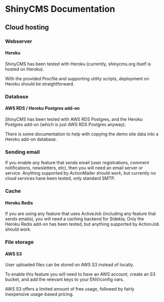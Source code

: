 # ShinyCMS Documentation

## Cloud hosting

### Webserver

#### Heroku

ShinyCMS has been tested with Heroku (currently, shinycms.org itself is hosted on Heroku).

With the provided Procfile and supporting utility scripts, deployment on Heroku should be straightforward.

### Database

#### AWS RDS / Heroku Postgres add-on

ShinyCMS has been tested with AWS RDS Postgres, and the Heroku Postgres add-on (which is just AWS RDS Postgres anyway).

There is some documentation to help with copying the demo site data into a Heroku add-on database.

### Sending email

If you enable any feature that sends email (user registrations, comment notifications, newsletters, etc), then you will need an email server or service. Anything supported by ActionMailer should work, but currently no cloud services have been tested, only standard SMTP.

### Cache

#### Heroku Redis

If you are using any feature that uses ActiveJob (including any feature that sends emails), you will need a caching backend for Sidekiq. Only the Heroku Redis add-on has been tested, but anything supported by ActionJob should work.

### File storage

#### AWS S3

User uploaded files can be stored on AWS S3 instead of locally.

To enable this feature you will need to have an AWS account, create an S3 bucket, and add the relevant keys to your ENV/config vars.

AWS S3 offers a limited amount of free usage, followed by fairly inexpensive usage-based pricing.
